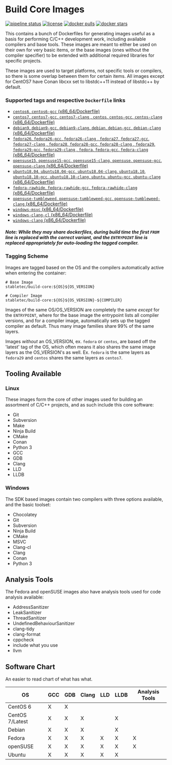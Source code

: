 # Build Core Images

[![pipeline status](http://git.stabletec.com/docker/build-core/badges/master/pipeline.svg)](http://git.stabletec.com/docker/build-core/commits/master)
[![license](https://img.shields.io/badge/license-Apache%202.0-blue.svg)](https://git.stabletec.com/docker/build-core/blob/master/LICENSE)
[![docker pulls](https://img.shields.io/docker/pulls/stabletec/build-core.svg)](https://hub.docker.com/r/stabletec/build-core/)
[![docker stars](https://img.shields.io/docker/stars/stabletec/build-core.svg)](https://hub.docker.com/r/stabletec/build-core/)

This contains a bunch of Dockerfiles for generating images useful as a basis for performing C/C++ development work, including available compilers and base tools. These images are meant to either be used on their own for very basic items, or the base images (ones without the compiler specifier) to be extended with additional required libraries for specific projects.

These images are used to target platforms, not specific tools or compilers, so there is some overlap between them for certain items. All images except for CentOS7 have Conan libcxx set to libstdc++11 instead of libstdc++ by default.

### Supported tags and respective `Dockerfile` links

- [`centos6`, `centos6-gcc` (x86_64/Dockerfile)](https://git.stabletec.com/docker/build-core/blob/master/centos/centos-6/Dockerfile)
- [`centos7`, `centos7-gcc`, `centos7-clang` , `centos`, `centos-gcc`, `centos-clang` (x86_64/Dockerfile)](https://git.stabletec.com/docker/build-core/blob/master/centos/centos-7/Dockerfile)
- [`debian9`, `debian9-gcc`, `debian9-clang`, `debian`, `debian-gcc`, `debian-clang` (x86_64/Dockerfile)](https://git.stabletec.com/docker/build-core/blob/master/debian/debian-9/Dockerfile)
- [`fedora26`, `fedora26-gcc`, `fedora26-clang` , `fedora27`, `fedora27-gcc`, `fedora27-clang` , `fedora28`, `fedora28-gcc`, `fedora28-clang` , `fedora29`, `fedora29-gcc`, `fedora29-clang` , `fedora`, `fedora-gcc`, `fedora-clang` (x86_64/Dockerfile)](https://git.stabletec.com/docker/build-core/blob/master/fedora/fedora-26/Dockerfile)
- [`opensuse15`, `opensuse15-gcc`, `opensuse15-clang`, `opensuse`, `opensuse-gcc`, `opensuse-clang` (x86_64/Dockerfile)](https://git.stabletec.com/docker/build-core/blob/master/opensuse/opensuseleap-15/Dockerfile)
- [`ubuntu18.04`, `ubuntu18.04-gcc`, `ubuntu18.04-clang`, `ubuntu18.10`, `ubuntu18.10-gcc`, `ubuntu18.10-clang`, `ubuntu`, `ubuntu-gcc`, `ubuntu-clang` (x86_64/Dockerfile)](https://git.stabletec.com/docker/build-core/blob/master/ubuntu/ubuntu-18.04/Dockerfile)
- [`fedora-rawhide`, `fedora-rawhide-gcc`, `fedora-rawhide-clang` (x86_64/Dockerfile)](https://git.stabletec.com/docker/build-core/blob/master/rolling/fedora/Dockerfile)
- [`opensuse-tumbleweed`, `opensuse-tumbleweed-gcc`, `opensuse-tumbleweed-clang` (x86_64/Dockerfile)](https://git.stabletec.com/docker/build-core/blob/master/rolling/opensuse/Dockerfile)
- [`windows-msvc` (x86_64/Dockerfile)](https://git.stabletec.com/docker/build-core/blob/master/windows/msvc.dockerfile)
- [`windows-clang-cl` (x86_64/Dockerfile)](https://git.stabletec.com/docker/build-core/blob/master/windows/clang-cl.dockerfile)
- [`windows-clang` (x86_64/Dockerfile)](https://git.stabletec.com/docker/build-core/blob/master/windows/clang.dockerfile)

##### Note: While they may share dockerfiles, during build time the first `FROM` line is replaced with the correct variant, and the `ENTRYPOINT` line is replaced appropriately for auto-loading the tagged compiler.

### Tagging Scheme

Images are tagged based on the OS and the compilers automatically active when entering the container:
```
# Base Image
stabletec/build-core:${OS}${OS_VERSION}

# Compiler Image
stabletec/build-core:${OS}${OS_VERSION}-${COMPILER}
```

Images of the same OS/OS_VERSION are completely the same *except* for the `ENTRYPOINT`, where for the base image the entrypoint lists all compiler versions, and for a compiler image, automatically sets up the tagged compiler as default. Thus many image families share 99% of the same layers.

Images *without* an OS_VERSION, ex. `fedora` or `centos`, are based off the 'latest' tag of the OS, which often means it also shares the same image layers as the OS_VERSION's as well. Ex. `fedora` is the same layers as `fedora29` and `centos` shares the same layers as `centos7`.

## Tooling Available

### Linux

These images form the core of other images used for building an assortment of C/C++ projects, and as such include this core software:
- Git
- Subversion
- Make
- Ninja Build
- CMake
- Conan
- Python 3
- GCC
- GDB
- Clang
- LLD
- LLDB

### Windows

The SDK based images contain two compilers with three options available, and the basic toolset:
- Chocolatey
- Git
- Subversion
- Ninja Build
- CMake
- MSVC
- Clang-cl
- Clang
- Conan
- Python 3

## Analysis Tools

The Fedora and openSUSE images also have analysis tools used for code analysis available:
- AddressSanitizer
- LeakSanitizer
- ThreadSanitizer
- UndefinedBehaviourSanitizer
- clang-tidy
- clang-format
- cppcheck
- include what you use
- llvm

## Software Chart

An easier to read chart of what has what.

| OS              | GCC | GDB | Clang | LLD | LLDB | Analysis Tools |
|-----------------|-----|-----|-------|-----|------|----------------|
| CentOS 6        | X   | X   |       |     |      |                |
| CentOS 7/Latest | X   | X   | X     |     | X    |                |
| Debian          | X   | X   | X     |     | X    |                |
| Fedora          | X   | X   | X     | X   | X    | X              |
| openSUSE        | X   | X   | X     | X   | X    | X              |
| Ubuntu          | X   | X   | X     | X   | X    |                |